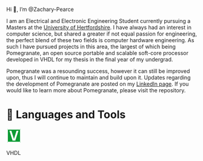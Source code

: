 Hi 👋, I’m @Zachary-Pearce

I am an Electrical and Electronic Engineering Student currently pursuing a Masters at the [University of Hertfordshire](https://www.herts.ac.uk/). I have always had an interest in computer science, but shared a greater if not equal passion for engineering, the perfect blend of these two fields is computer hardware engineering. As such I have pursued projects in this area, the largest of which being Pomegranate, an open source portable and scalable soft-core processor developed in VHDL for my thesis in the final year of my undergrad.

Pomegranate was a resounding success, however it can still be improved upon, thus I will continue to maintain and build upon it. Updates regarding the development of Pomegranate are posted on my [LinkedIn page](https://www.linkedin.com/in/zachary-pearce-231307243/). If you would like to learn more about Pomegranate, please visit the repository.

# 🧰  Languages and Tools
<div>
  <div>
    <img src="https://github.com/Zachary-Pearce/Zachary-Pearce/blob/main/file-type-vhdl.svg" title="VHDL" alt="VHDL" width="40" height="40"/>
    <p>VHDL</p>
  </div>
</div>

<!---
Zachary-Pearce/Zachary-Pearce is a ✨ special ✨ repository because its `README.md` (this file) appears on your GitHub profile.
You can click the Preview link to take a look at your changes.
--->

